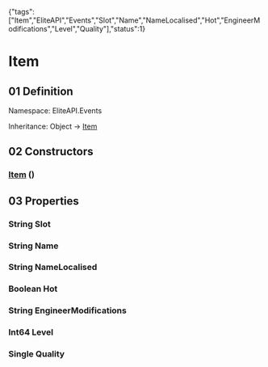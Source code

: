 {"tags":["Item","EliteAPI","Events","Slot","Name","NameLocalised","Hot","EngineerModifications","Level","Quality"],"status":1}

# Item

## 01 Definition

Namespace: <span class='code'>EliteAPI.Events</span>

Inheritance: <span class='code'>Object</span> → <span class='code'>[Item](../../EliteAPI/Status/Item.html)</span>

## 02 Constructors

### <span class='code'>[Item](../../EliteAPI/Status/Item.html)</span> ()

## 03 Properties

### <span class='code'>String</span> Slot

### <span class='code'>String</span> Name

### <span class='code'>String</span> NameLocalised

### <span class='code'>Boolean</span> Hot

### <span class='code'>String</span> EngineerModifications

### <span class='code'>Int64</span> Level

### <span class='code'>Single</span> Quality

